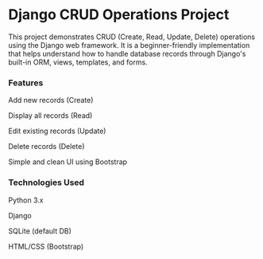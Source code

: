  <h1>Django CRUD Operations Project</h1>
This project demonstrates CRUD (Create, Read, Update, Delete) operations using the Django web framework. It is a beginner-friendly implementation that helps understand how to handle database records through Django's built-in ORM, views, templates, and forms.

<h3>Features</h3>
Add new records (Create)

Display all records (Read)

Edit existing records (Update)

Delete records (Delete)

Simple and clean UI using Bootstrap

<h3>Technologies Used</h3>

Python 3.x

Django

SQLite (default DB)

HTML/CSS (Bootstrap)
